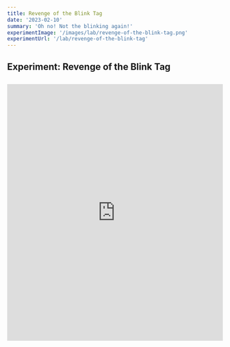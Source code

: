 ```yaml
---
title: Revenge of the Blink Tag
date: '2023-02-10'
summary: 'Oh no! Not the blinking again!'
experimentImage: '/images/lab/revenge-of-the-blink-tag.png'
experimentUrl: '/lab/revenge-of-the-blink-tag'
---
```


## Experiment: Revenge of the Blink Tag

<div class="experiment">
<iframe height="600" style="width: 100%;" scrolling="no" title="Revenge of the Blink tag!" src="https://codepen.io/russellbits/embed/yLZxwOd?default-tab=html%2Cresult" frameborder="no" loading="lazy" allowtransparency="true" allowfullscreen="true">
  See the Pen <a href="https://codepen.io/russellbits/pen/yLZxwOd">
  Revenge of the Blink tag!</a> by Russell Warner (<a href="https://codepen.io/russellbits">@russellbits</a>)
  on <a href="https://codepen.io">CodePen</a>.
</iframe>
</div>

<style>
.experiment {
    margin: 2em 0 0 0;
}
</style>
